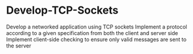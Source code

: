 # Develop-TCP-Sockets
Develop a networked application using TCP sockets Implement a protocol according to a given specification from both the client and server side Implement client-side checking to ensure only valid messages are sent to the server

